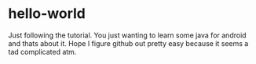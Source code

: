 # hello-world
Just following the tutorial.
You just wanting to learn some java for android and thats about it.
Hope I figure github out pretty easy because it seems a tad complicated atm.
